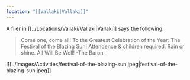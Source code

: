 ```yaml
---
location: "[[Vallaki|Vallaki]]"
---
```


A flier in [[../Locations/Vallaki/Vallaki|Vallaki]] says the following:
> Come one, come all!
> To the Greatest Celebration of the Year:
> The Festival of the Blazing Sun!
> Attendence & children required.
> Rain or shine.
> All Will Be Well!
> -The Baron-

![[../Images/Activities/festival-of-the-blazing-sun.jpeg|festival-of-the-blazing-sun.jpeg]]

